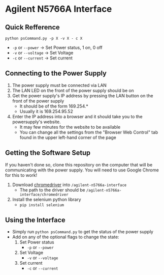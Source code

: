 # Agilent N5766A Interface

## Quick Refference
`python psCommand.py -p X -v X - c X`
* `-p` or `--power` ->  Set Power status, 1 on, 0 off
* `-v` or `--voltage` -> Set Voltage
* `-c` or `--current` -> Set current

## Connecting to the Power Supply
1) The power supply must be connected via LAN
2) The LAN LED on the front of the power supply should be on
3) Get the power supply's IP address by pressing the LAN button on the front of the power supply
     * It should be of the form 169.254.*
     * Usually it is 169.254.95.52
4) Enter the IP address into a browser and it should take you to the powersupply's website.
    * It may few minutes for the website to be available
    * You can change all the settings from the "Browser Web Control" tab found in the upper left-hand corner of the page

## Getting the Software Setup
If you haven't done so, clone this repository on the computer that will be communicating with the power supply.
You will need to use Google Chrome for this to work!
1) Download [chromedriver](https://sites.google.com/chromium.org/driver/downloads) into `/agilent-n5766a-interface`
    * The path to the driver should be `/agilent-n5766a-interface/chromedriver`
3) Install the selenium python library
    * `pip install selenium`

## Using the Interface
* Simply run `python psCommand.py` to get the status of the power supply
* Add on any of the optional flags to change the state:
    1) Set Power status
        * `-p` or `--power`
    2) Set Voltage
        * `-v` or `--voltage`
    4) Set current
       * `-c` or `--current`
